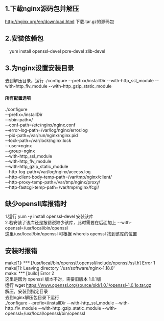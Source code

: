 ## 1.下载nginx源码包并解压
  http://nginx.org/en/download.html 下载.tar.gz的源码包
## 2.安装依赖包
　yum install openssl-devel pcre-devel zlib-devel
## 3.为nginx设置安装目录
  去到解压目录，运行 ./configure --prefix=/installDir --with-http_ssl_module --with-http_flv_module --with-http_gzip_static_module
#### 所有配置选项
  ./configure   
  --prefix=/installDir   
  --sbin-path=/  
  --conf-path=/etc/nginx/nginx.conf    
  --error-log-path=/var/log/nginx/error.log   
  --pid-path=/var/run/nginx/nginx.pid   
  --lock-path=/var/lock/nginx.lock   
  --user=nginx   
  --group=nginx   
  --with-http_ssl_module   
  --with-http_flv_module   
  --with-http_gzip_static_module   
  --http-log-path=/var/log/nginx/access.log   
  --http-client-body-temp-path=/var/tmp/nginx/client/   
  --http-proxy-temp-path=/var/tmp/nginx/proxy/   
  --http-fastcgi-temp-path=/var/tmp/nginx/fcgi/  
  
  
## 缺少opensll库报错时
  1.运行 yum -y install openssl-devel 安装该库   
  2.若安装了该库还是报错说缺少该库，此时需要在后面加上 --with-openssl=/usr/local/bin/openssl  
    这里/usr/local/bin/openssl  可根据 whereis openssl 找到该库的位置
    
## 安装时报错
  make[1]: *** [/usr/local/bin/openssl/.openssl/include/openssl/ssl.h] Error 1   
  make[1]: Leaving directory `/usr/software/nginx-1.18.0'   
  make: *** [build] Error 2   
  这里是因为 openssl 版本不对，需要旧版本 1.0.1版  
  运行 wget https://www.openssl.org/source/old/1.0.1/openssl-1.0.1o.tar.gz  
  解压，安装到指定目录   
  去到nginx解压包目录下运行   
  ./configure --prefix=/installDir --with-http_ssl_module --with-http_flv_module --with-http_gzip_static_module --with-openssl=/usr/local/openssl/bin/openssl

